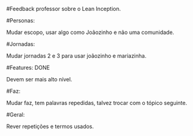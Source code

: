 #Feedback professor sobre o Lean Inception.

#Personas:

Mudar escopo, usar algo como Joãozinho e não uma comunidade.

#Jornadas:

Mudar jornadas 2 e 3 para usar joãozinho e mariazinha.

#Features: DONE

Devem ser mais alto nível.

#Faz:

Mudar faz, tem palavras repedidas, talvez trocar com o tópico seguinte.

#Geral:

Rever repetições e termos usados.